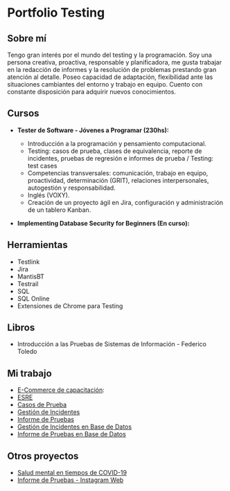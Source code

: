 # Portfolio Testing
## Sobre mí
Tengo gran interés por el mundo del testing y la programación. Soy una persona creativa, proactiva, responsable y planificadora, me gusta trabajar en la redacción de informes y la resolución de problemas prestando gran atención al detalle. Poseo capacidad de adaptación, flexibilidad ante las situaciones cambiantes del entorno y trabajo en equipo. Cuento con constante disposición para adquirir nuevos conocimientos.

## Cursos 
* **Tester de Software - Jóvenes a Programar (230hs):**

  * Introducción a la programación y pensamiento computacional.
  * Testing: casos de prueba, clases de equivalencia, reporte de incidentes, pruebas de regresión e informes de prueba / Testing: test cases 
  * Competencias transversales: comunicación, trabajo en equipo, proactividad, determinación (GRIT), relaciones interpersonales, autogestión y responsabilidad.
  * Inglés (VOXY).
  * Creación de un proyecto ágil en Jira, configuración y administración de un tablero Kanban.
  
* **Implementing Database Security for Beginners (En curso):**
  
## Herramientas 

* Testlink
* Jira
* MantisBT
* Testrail
* SQL
* SQL Online
* Extensiones de Chrome para Testing

## Libros
* Introducción a las Pruebas de Sistemas de Información - Federico Toledo

## Mi trabajo

  * [E-Commerce de capacitación](https://japceibal.github.io/e-mercado-TESTING/index.html):
  * [ESRE]() 
  * [Casos de Prueba](https://docs.google.com/spreadsheets/d/1kHCI2WKKCuKaErIMvwpA6bzfNq4AK_T1/edit?usp=sharing&ouid=111567554981086059412&rtpof=true&sd=true)
  * [Gestión de Incidentes](https://docs.google.com/spreadsheets/d/1eImLlSWND2l7o4t9lrj5HUJYlw8wOtnD/edit?usp=sharing&ouid=111567554981086059412&rtpof=true&sd=true)
  * [Informe de Pruebas](https://docs.google.com/document/d/1DokT4EJfiCDkdYNQk-b4OXAcOmYfQf0r/edit?usp=sharing&ouid=111567554981086059412&rtpof=true&sd=true)
  * [Gestión de Incidentes en Base de Datos]()
  * [Informe de Pruebas en Base de Datos]()
 
 ## Otros proyectos
 
  * [Salud mental en tiempos de COVID-19](https://docs.google.com/document/d/1PRnvuWAImKSNYe8COTNF2M1w9sZzNnji/edit?usp=sharing&ouid=111567554981086059412&rtpof=true&sd=true)
  * [Informe de Pruebas - Instagram Web](https://drive.google.com/file/d/1uefg2cFynspkTriKzmg0GZeXH_FxQswu/view?usp=sharing)
